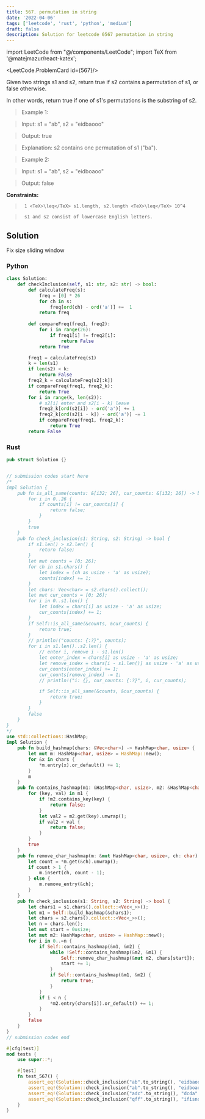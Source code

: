 ```yaml
---
title: 567. permutation in string
date: '2022-04-06'
tags: ['leetcode', 'rust', 'python', 'medium']
draft: false
description: Solution for leetcode 0567 permutation in string
---
```

import LeetCode from "@/components/LeetCode";
import TeX from '@matejmazur/react-katex';

<LeetCode.ProblemCard id={567}/>
 

  Given two strings s1 and s2, return true if s2 contains a permutation of s1, or false otherwise.

  In other words, return true if one of s1's permutations is the substring of s2.

   

 >   Example 1:

  

 >   Input: s1 <TeX>=</TeX> "ab", s2 <TeX>=</TeX> "eidbaooo"

 >   Output: true

 >   Explanation: s2 contains one permutation of s1 ("ba").

  

 >   Example 2:

  

 >   Input: s1 <TeX>=</TeX> "ab", s2 <TeX>=</TeX> "eidboaoo"

 >   Output: false

  

   

  **Constraints:**

  

 >   	1 <TeX>\leq</TeX> s1.length, s2.length <TeX>\leq</TeX> 10^4

 >   	s1 and s2 consist of lowercase English letters.


## Solution
Fix size sliding window

### Python
```python
class Solution:
    def checkInclusion(self, s1: str, s2: str) -> bool:
        def calculateFreq(s):
            freq = [0] * 26
            for ch in s:
                freq[ord(ch) - ord('a')] +=  1
            return freq
        
        def compareFreq(freq1, freq2):
            for i in range(26):
                if freq1[i] != freq2[i]:
                    return False
            return True

        freq1 = calculateFreq(s1)
        k = len(s1)
        if len(s2) < k:
            return False
        freq2_k = calculateFreq(s2[:k])
        if compareFreq(freq1, freq2_k):
            return True
        for i in range(k, len(s2)):
            # s2[i] enter and s2[i - k] leave
            freq2_k[ord(s2[i]) - ord('a')] += 1
            freq2_k[ord(s2[i - k]) - ord('a')] -= 1
            if compareFreq(freq1, freq2_k):
                return True
        return False
```
### Rust
```rust
pub struct Solution {}


// submission codes start here
/*
impl Solution {
    pub fn is_all_same(counts: &[i32; 26], cur_counts: &[i32; 26]) -> bool {
        for i in 0..26 {
            if counts[i] != cur_counts[i] {
                return false;
            }
        }
        true
    }
    pub fn check_inclusion(s1: String, s2: String) -> bool {
        if s1.len() > s2.len() {
            return false;
        }
        let mut counts = [0; 26];
        for ch in s1.chars() {
            let index = (ch as usize - 'a' as usize);
            counts[index] += 1;
        }
        let chars: Vec<char> = s2.chars().collect();
        let mut cur_counts = [0; 26];
        for i in 0..s1.len() {
            let index = chars[i] as usize - 'a' as usize;
            cur_counts[index] += 1;
        }
        if Self::is_all_same(&counts, &cur_counts) {
            return true;
        }
        // println!("counts: {:?}", counts);
        for i in s1.len()..s2.len() {
            // enter i, remove i - s1.len()
            let enter_index = chars[i] as usize - 'a' as usize;
            let remove_index = chars[i - s1.len()] as usize - 'a' as usize;
            cur_counts[enter_index] += 1;
            cur_counts[remove_index] -= 1;
            // println!("i: {}, cur_counts: {:?}", i, cur_counts);

            if Self::is_all_same(&counts, &cur_counts) {
                return true;
            }
        }
        false
    }
}
*/
use std::collections::HashMap;
impl Solution {
    pub fn build_hashmap(chars: &Vec<char>) -> HashMap<char, usize> {
        let mut m: HashMap<char, usize> = HashMap::new();
        for &x in chars {
            *m.entry(x).or_default() += 1;
        }
        m
    }
    pub fn contains_hashmap(m1: &HashMap<char, usize>, m2: &HashMap<char, usize>) -> bool {
        for (key, val) in m1 {
            if !m2.contains_key(key) {
                return false;
            }
            let val2 = m2.get(key).unwrap();
            if val2 < val {
                return false;
            }
        }
        true
    }
    pub fn remove_char_hashmap(m: &mut HashMap<char, usize>, ch: char) {
        let count = *m.get(&ch).unwrap();
        if count > 1 {
            m.insert(ch, count - 1);
        } else {
            m.remove_entry(&ch);
        }
    }
    pub fn check_inclusion(s1: String, s2: String) -> bool {
        let chars1 = s1.chars().collect::<Vec<_>>();
        let m1 = Self::build_hashmap(&chars1);
        let chars = s2.chars().collect::<Vec<_>>();
        let n = chars.len();
        let mut start = 0usize;
        let mut m2: HashMap<char, usize> = HashMap::new();
        for i in 0..=n {
            if Self::contains_hashmap(&m1, &m2) {
                while !Self::contains_hashmap(&m2, &m1) {
                    Self::remove_char_hashmap(&mut m2, chars[start]);
                    start += 1;
                }
                if Self::contains_hashmap(&m1, &m2) {
                    return true;
                }
            }      
            if i < n {
                *m2.entry(chars[i]).or_default() += 1;
            }
        }
        false
    }
}
// submission codes end

#[cfg(test)]
mod tests {
    use super::*;

    #[test]
    fn test_567() {
        assert_eq!(Solution::check_inclusion("ab".to_string(), "eidbaooo".to_string()), true);
        assert_eq!(Solution::check_inclusion("ab".to_string(), "eidboaoo".to_string()), false);
        assert_eq!(Solution::check_inclusion("adc".to_string(), "dcda".to_string()), true);
        assert_eq!(Solution::check_inclusion("qff".to_string(), "ifisnoskikfqzrmzlv".to_string()), false);
    }
}

```
